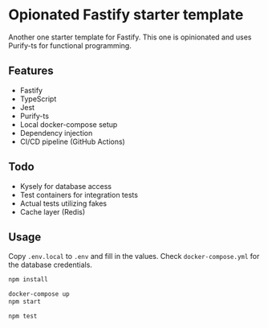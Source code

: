 # Opionated Fastify starter template

Another one starter template for Fastify. This one is opinionated and uses Purify-ts for functional programming.

## Features

- Fastify
- TypeScript
- Jest
- Purify-ts
- Local docker-compose setup
- Dependency injection
- CI/CD pipeline (GitHub Actions)

## Todo

- Kysely for database access
- Test containers for integration tests
- Actual tests utilizing fakes
- Cache layer (Redis)

## Usage

Copy `.env.local` to `.env` and fill in the values. Check `docker-compose.yml` for the database credentials.

```bash
npm install
```

```bash
docker-compose up
npm start
```

```bash
npm test
```

